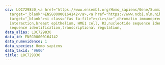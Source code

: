 ```yaml
---
csv: LOC729830,<a href="https://www.ensembl.org/Homo_sapiens/Gene/Summary?db=core;g=ENSG00000164142"
  target="_blank">ENSG00000164142</a>,<a href="https://www.ncbi.nlm.nih.gov/pubmed/22863008"
  target="_blank"><i class="fas fa-file"></i></a>",chromatin immunoprecipitation assay,direct
  interaction,breast epithelium, HME1 cell, R2,nucleotide sequence identification,nucleotide
  sequence identification,transcriptional regulation,
data_alias: LOC729830
data_id: ENSG00000164142
data_numevidence: 1
data_species: Homo sapiens
data_taxid: '9606'
title: LOC729830
---
```

